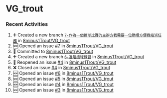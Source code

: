 # VG_trout
### Recent Activities
<!--START_SECTION:activity-->
1. ➕ Created a new branch [`7-作為一個排球比賽的主辦方我需要一位助理方便我指派任務`](https://github.com/8minus1Trout/VG_trout/tree/7-作為一個排球比賽的主辦方我需要一位助理方便我指派任務) in [8minus1Trout/VG_trout](https://github.com/8minus1Trout/VG_trout)
2. 🆕 Opened an issue [#7](https://github.com/8minus1Trout/VG_trout/issues/7) in [8minus1Trout/VG_trout](https://github.com/8minus1Trout/VG_trout)
3. 📝 Committed to [8minus1Trout/VG_trout](https://github.com/8minus1Trout/VG_trout/commit/f66a0ee18fd0a175a813eea6f0f769aa94f86148)
4. ➕ Created a new branch [`6-進階接球練習`](https://github.com/8minus1Trout/VG_trout/tree/6-進階接球練習) in [8minus1Trout/VG_trout](https://github.com/8minus1Trout/VG_trout)
5. 🔄 Reopened an issue [#4](https://github.com/8minus1Trout/VG_trout/issues/4) in [8minus1Trout/VG_trout](https://github.com/8minus1Trout/VG_trout)
6. ❌ Closed an issue [#4](https://github.com/8minus1Trout/VG_trout/issues/4) in [8minus1Trout/VG_trout](https://github.com/8minus1Trout/VG_trout)
7. 🆕 Opened an issue [#6](https://github.com/8minus1Trout/VG_trout/issues/6) in [8minus1Trout/VG_trout](https://github.com/8minus1Trout/VG_trout)
8. 🆕 Opened an issue [#5](https://github.com/8minus1Trout/VG_trout/issues/5) in [8minus1Trout/VG_trout](https://github.com/8minus1Trout/VG_trout)
9. 🆕 Opened an issue [#4](https://github.com/8minus1Trout/VG_trout/issues/4) in [8minus1Trout/VG_trout](https://github.com/8minus1Trout/VG_trout)
10. 🆕 Opened an issue [#3](https://github.com/8minus1Trout/VG_trout/issues/3) in [8minus1Trout/VG_trout](https://github.com/8minus1Trout/VG_trout)
<!--END_SECTION:activity-->
